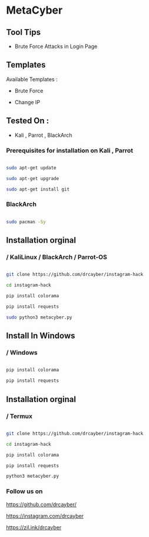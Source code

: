 # MetaCyber

## Tool Tips

* Brute Force Attacks in Login Page

## Templates

Available Templates : 

* Brute Force

* Change IP

## Tested On :

* Kali , Parrot , BlackArch


### Prerequisites for installation on Kali , Parrot

```bash

sudo apt-get update

sudo apt-get upgrade

sudo apt-get install git

```
### BlackArch

```bash

sudo pacman -Sy

```

## Installation orginal

### / KaliLinux / BlackArch / Parrot-OS

```bash

git clone https://github.com/drcayber/instagram-hack

cd instagram-hack

pip install colorama

pip install requests

sudo python3 metacyber.py
```


## Install In Windows

### / Windows

```bash

pip install colorama

pip install requests

```

## Installation orginal

### / Termux

```bash

git clone https://github.com/drcayber/instagram-hack

cd instagram-hack

pip install colorama

pip install requests

python3 metacyber.py
```

###  Follow us on


https://github.com/drcayber/

https://instagram.com/drcayber

https://zil.ink/drcayber
